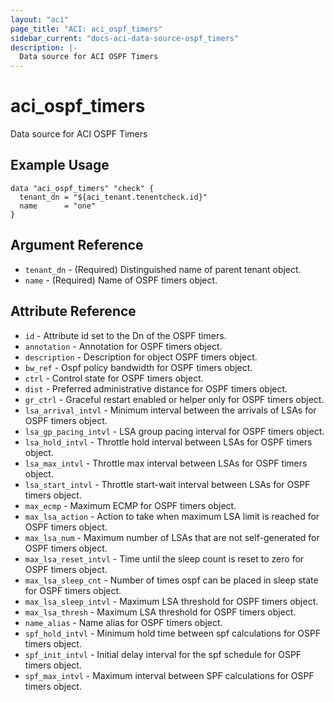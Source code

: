```yaml
---
layout: "aci"
page_title: "ACI: aci_ospf_timers"
sidebar_current: "docs-aci-data-source-ospf_timers"
description: |-
  Data source for ACI OSPF Timers
---
```


# aci_ospf_timers

Data source for ACI OSPF Timers

## Example Usage

```hcl
data "aci_ospf_timers" "check" {
  tenant_dn = "${aci_tenant.tenentcheck.id}"
  name      = "one"
}
```

## Argument Reference

- `tenant_dn` - (Required) Distinguished name of parent tenant object.
- `name` - (Required) Name of OSPF timers object.

## Attribute Reference

- `id` - Attribute id set to the Dn of the OSPF timers.
- `annotation` - Annotation for OSPF timers object.
- `description` - Description for object OSPF timers object.
- `bw_ref` - Ospf policy bandwidth for OSPF timers object.
- `ctrl` - Control state for OSPF timers object.
- `dist` - Preferred administrative distance for OSPF timers object.
- `gr_ctrl` - Graceful restart enabled or helper only for OSPF timers object.
- `lsa_arrival_intvl` - Minimum interval between the arrivals of LSAs for OSPF timers object.
- `lsa_gp_pacing_intvl` - LSA group pacing interval for OSPF timers object.
- `lsa_hold_intvl` - Throttle hold interval between LSAs for OSPF timers object.
- `lsa_max_intvl` - Throttle max interval between LSAs for OSPF timers object.
- `lsa_start_intvl` - Throttle start-wait interval between LSAs for OSPF timers object.
- `max_ecmp` - Maximum ECMP for OSPF timers object.
- `max_lsa_action` - Action to take when maximum LSA limit is reached for OSPF timers object.
- `max_lsa_num` - Maximum number of LSAs that are not self-generated for OSPF timers object.
- `max_lsa_reset_intvl` - Time until the sleep count is reset to zero for OSPF timers object.
- `max_lsa_sleep_cnt` - Number of times ospf can be placed in sleep state for OSPF timers object.
- `max_lsa_sleep_intvl` - Maximum LSA threshold for OSPF timers object.
- `max_lsa_thresh` - Maximum LSA threshold for OSPF timers object.
- `name_alias` - Name alias for OSPF timers object.
- `spf_hold_intvl` - Minimum hold time between spf calculations for OSPF timers object.
- `spf_init_intvl` - Initial delay interval for the spf schedule for OSPF timers object.
- `spf_max_intvl` - Maximum interval between SPF calculations for OSPF timers object.
